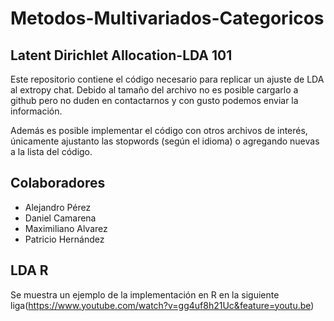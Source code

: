 # Metodos-Multivariados-Categoricos
## Latent Dirichlet Allocation-LDA 101

Este repositorio contiene el código necesario para replicar un ajuste de LDA al extropy chat. Debido al tamaño del archivo no es
posible cargarlo a github pero no duden en contactarnos y con gusto podemos enviar la información.

Además es posible implementar el código con otros archivos de interés, únicamente ajustanto las stopwords (según el idioma) o 
agregando nuevas a la lista del código.

## Colaboradores
  - Alejandro Pérez
  - Daniel Camarena
  - Maximiliano Alvarez
  - Patricio Hernández
  
## LDA R 
Se muestra un ejemplo de la implementación en R en la siguiente liga(https://www.youtube.com/watch?v=gg4uf8h21Uc&feature=youtu.be)
